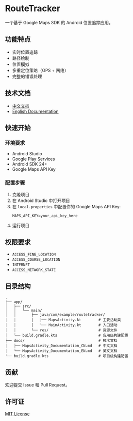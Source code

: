 # RouteTracker

一个基于 Google Maps SDK 的 Android 位置追踪应用。

## 功能特点
- 实时位置追踪
- 路径绘制
- 位置模拟
- 多重定位策略（GPS + 网络）
- 完整的错误处理

## 技术文档
- [中文文档](docs/MapsActivity_Documentation_CN.md)
- [English Documentation](docs/MapsActivity_Documentation_EN.md)

## 快速开始

### 环境要求
- Android Studio
- Google Play Services
- Android SDK 24+
- Google Maps API Key

### 配置步骤
1. 克隆项目
2. 在 Android Studio 中打开项目
3. 在 `local.properties` 中配置你的 Google Maps API Key:
   ```properties
   MAPS_API_KEY=your_api_key_here
   ```
4. 运行项目

## 权限要求
- `ACCESS_FINE_LOCATION`
- `ACCESS_COARSE_LOCATION`
- `INTERNET`
- `ACCESS_NETWORK_STATE`

## 目录结构
```
.
├── app/
│   ├── src/
│   │   └── main/
│   │       ├── java/com/example/routetracker/
│   │       │   ├── MapsActivity.kt        # 主要活动类
│   │       │   └── MainActivity.kt        # 入口活动
│   │       └── res/                       # 资源文件
│   └── build.gradle.kts                   # 应用级构建配置
├── docs/                                  # 技术文档
│   ├── MapsActivity_Documentation_CN.md   # 中文文档
│   └── MapsActivity_Documentation_EN.md   # 英文文档
└── build.gradle.kts                       # 项目级构建配置
```

## 贡献
欢迎提交 Issue 和 Pull Request。

## 许可证
[MIT License](LICENSE) 